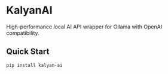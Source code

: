 # KalyanAI

High-performance local AI API wrapper for Ollama with OpenAI compatibility.

## Quick Start

```bash
pip install kalyan-ai
```

